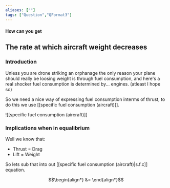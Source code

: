 ```yaml
---
aliases: [""]
tags: ["Question","QFormat3"]
---
```


#### How can you get
## The rate at which aircraft weight decreases
### Introduction
Unless you are drone striking an orphanage the only reason your plane should really be loosing weight is through fuel consumption, and here's a real shocker fuel consumption is determined by... engines. (atleast I hope so)

So we need a nice way of expressing fuel consumption interms of thrust, to do this we use [[specific fuel consumption (aircraft)]].

![[specific fuel consumption (aircraft)]]

### Implications when in equalibrium

Well we know that:
- Thrust = Drag
- Lift = Weight

So lets sub that into out [[specific fuel consumption (aircraft)|s.f.c]] equation.

$$\begin{align*}
    &= 
\end{align*}$$